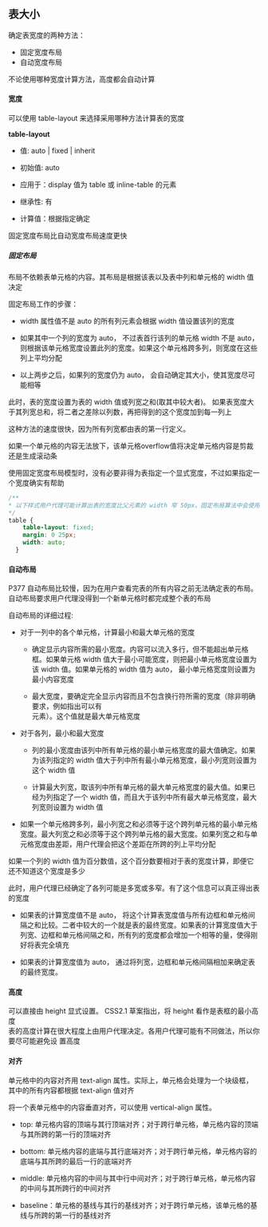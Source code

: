 ## 表大小
确定表宽度的两种方法：
- 固定宽度布局
- 自动宽度布局

不论使用哪种宽度计算方法，高度都会自动计算

#### 宽度
可以使用 table-layout 来选择采用哪种方法计算表的宽度

**table-layout**
- 值: auto | fixed | inherit

- 初始值: auto
- 应用于：display 值为 table 或 inline-table 的元素
- 继承性: 有
- 计算值：根据指定确定

固定宽度布局比自动宽度布局速度更快

##### 固定布局
布局不依赖表单元格的内容。其布局是根据该表以及表中列和单元格的 width 值决定

固定布局工作的步骤：
- width 属性值不是 auto 的所有列元素会根据 width 值设置该列的宽度

- 如果其中一个列的宽度为 auto， 不过表首行该列的单元格 width 不是 auto，则根据该单元格宽度设置此列的宽度。如果这个单元格跨多列，则宽度在这些列上平均分配
- 以上两步之后，如果列的宽度仍为 auto， 会自动确定其大小，使其宽度尽可能相等

此时，表的宽度设置为表的 width 值或列宽之和(取其中较大者)。 如果表宽度大于其列宽总和，将二者之差除以列数，再把得到的这个宽度加到每一列上

这种方法的速度很快，因为所有列宽都由表的第一行定义。

如果一个单元格的内容无法放下，该单元格overflow值将决定单元格内容是剪裁还是生成滚动条

使用固定宽度布局模型时，没有必要非得为表指定一个显式宽度，不过如果指定一个宽度确实有帮助

```css
/**
* 以下样式用户代理可能计算出表的宽度比父元素的 width 窄 50px。固定布局算法中会使用计算得到的这个宽度
*/
table {
    table-layout: fixed;
    margin: 0 25px;
    width: auto;
  }
```
#### 自动布局
P377
自动布局比较慢，因为在用户查看完表的所有内容之前无法确定表的布局。自动布局要求用户代理没得到一个新单元格时都完成整个表的布局

自动布局的详细过程:
- 对于一列中的各个单元格，计算最小和最大单元格的宽度
  - 确定显示内容所需的最小宽度。内容可以流入多行，但不能超出单元格框。如果单元格 width 值大于最小可能宽度，则把最小单元格宽度设置为该 width 值。如果单元格的 width 值为 auto， 最小单元格宽度则设置为最小内容宽度

  - 最大宽度，要确定完全显示内容而且不包含换行符所需的宽度（除非明确要求，例如指出可以有 <br/>元素）。这个值就是最大单元格宽度

- 对于各列，最小和最大宽度
  - 列的最小宽度由该列中所有单元格的最小单元格宽度的最大值确定。如果为该列指定的 width 值大于列中所有最小单元格宽度，最小列宽则设置为这个 width 值

  - 计算最大列宽，取该列中所有单元格的最大单元格宽度的最大值。如果已经为列指定了一个 width 值，而且大于该列中所有最大单元格宽度，最大列宽则设置为 width 值

- 如果一个单元格跨多列，最小列宽之和必须等于这个跨列单元格的最小单元格宽度。最大列宽之和必须等于这个跨列单元格的最大宽度。如果列宽之和与单元格宽度由差距，用户代理会把这个差距在所跨的列上平均分配

如果一个列的 width 值为百分数值，这个百分数要相对于表的宽度计算，即便它还不知道这个宽度是多少

此时，用户代理已经确定了各列可能是多宽或多窄。有了这个信息可以真正得出表的宽度
- 如果表的计算宽度值不是 auto， 将这个计算表宽度值与所有边框和单元格间隔之和比较。二者中较大的一个就是表的最终宽度。如果表的计算宽度值大于列宽、边框和单元格间隔之和，所有列的宽度都会增加一个相等的量，使得刚好将表完全填充

- 如果表的计算宽度值为 auto， 通过将列宽，边框和单元格间隔相加来确定表的最终宽度。

#### 高度
可以直接由 height 显式设置。 CSS2.1 草案指出，将 height 看作是表框的最小高度\
表的高度计算在很大程度上由用户代理决定。各用户代理可能有不同做法，所以你要尽可能避免设
置高度

#### 对齐
单元格中的内容对齐用 text-align 属性。实际上，单元格会处理为一个块级框，其中的所有内容都根据 text-align 值对齐

将一个表单元格中的内容垂直对齐，可以使用 vertical-align 属性。
  - top: 单元格内容的顶端与其行顶端对齐；对于跨行单元格，单元格内容的顶端与其所跨的第一行的顶端对齐

  - bottom: 单元格内容的底端与其行底端对齐；对于跨行单元格，单元格内容的底端与其所跨的最后一行的底端对齐
  - middle: 单元格内容的中间与其中行中间对齐；对于跨行单元格，单元格内容的中间与其所跨行的中间对齐
  - baseline：单元格的基线与其行的基线对齐；对于跨行单元格，该单元格的基线与所跨的第一行的基线对齐


